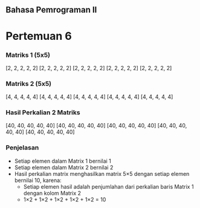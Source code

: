  ## Bahasa Pemrograman II 
 # Pertemuan 6

 ### Matriks 1 (5x5)
 [2, 2, 2, 2, 2]
 [2, 2, 2, 2, 2]
 [2, 2, 2, 2, 2]
 [2, 2, 2, 2, 2]
 [2, 2, 2, 2, 2]

 ### Matriks 2 (5x5)
 [4, 4, 4, 4, 4]
 [4, 4, 4, 4, 4]
 [4, 4, 4, 4, 4]
 [4, 4, 4, 4, 4]
 [4, 4, 4, 4, 4]

 ### Hasil Perkalian 2 Matriks
[40, 40, 40, 40, 40] 
[40, 40, 40, 40, 40] 
[40, 40, 40, 40, 40] 
[40, 40, 40, 40, 40] 
[40, 40, 40, 40, 40] 

### Penjelasan
- Setiap elemen dalam Matrix 1 bernilai 1
- Setiap elemen dalam Matrix 2 bernilai 2
- Hasil perkalian matrix menghasilkan matrix 5×5 dengan setiap elemen bernilai 10, karena:
   + Setiap elemen hasil adalah penjumlahan dari perkalian baris Matrix 1 dengan kolom Matrix 2
   + 1×2 + 1×2 + 1×2 + 1×2 + 1×2 = 10


